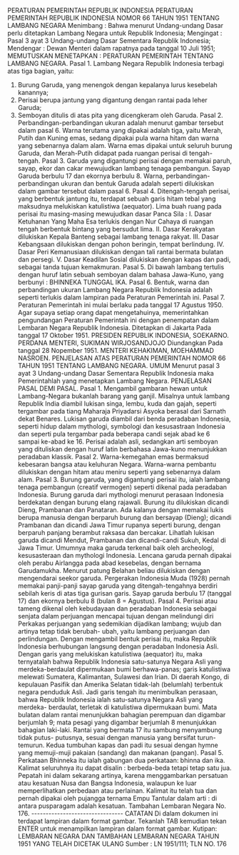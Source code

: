  PERATURAN PEMERINTAH REPUBLIK INDONESIA PERATURAN PEMERINTAH REPUBLIK INDONESIA NOMOR 66 TAHUN 1951 TENTANG LAMBANG NEGARA
Menimbang :
 Bahwa menurut Undang-undang Dasar perlu ditetapkan Lambang Negara untuk Republik Indonesia;
Mengingat :
 Pasal 3 ayat 3 Undang-undang Dasar Sementara Republik Indonesia; Mendengar : Dewan Menteri dalam rapatnya pada tanggal 10 Juli 1951; MEMUTUSKAN MENETAPKAN : PERATURAN PEMERINTAH TENTANG LAMBANG NEGARA. Pasal 1. Lambang Negara Republik Indonesia terbagi atas tiga bagian, yaitu:
1. Burung Garuda, yang menengok dengan kepalanya lurus kesebelah kanannya;
2. Perisai berupa jantung yang digantung dengan rantai pada leher Garuda;
3. Semboyan ditulis di atas pita yang dicengkeram oleh Garuda. Pasal 2. Perbandingan-perbandingan ukuran adalah menurut gambar tersebut dalam pasal 6. Warna terutama yang dipakai adalah tiga, yaitu Merah, Putih dan Kuning emas, sedang dipakai pula warna hitam dan warna yang sebenarnya dalam alam. Warna emas dipakai untuk seluruh burung Garuda, dan Merah-Putih didapat pada ruangan perisai di tengah-tengah. Pasal 3. Garuda yang digantungi perisai dengan memakai paruh, sayap, ekor dan cakar mewujudkan lambang tenaga pembangun. Sayap Garuda berbulu 17 dan ekornya berbulu 8. Warna, perbandingan-perbandingan ukuran dan bentuk Garuda adalah seperti dilukiskan dalam gambar tersebut dalam pasal 6. Pasal 4. Ditengah-tengah perisai, yang berbentuk jantung itu, terdapat sebuah garis hitam tebal yang maksudnya melukiskan katulistiwa (aequator). Lima buah ruang pada perisai itu masing-masing mewujudkan dasar Panca Sila : I. Dasar Ketuhanan Yang Maha Esa terlukis dengan Nur Cahaya di ruangan tengah berbentuk bintang yang bersudut lima. II. Dasar Kerakyatan dilukiskan Kepala Banteng sebagai lambang tenaga rakyat. III. Dasar Kebangsaan dilukiskan dengan pohon beringin, tempat berlindung. IV. Dasar Peri Kemanusiaan dilukiskan dengan tali rantai bermata bulatan dan persegi. V. Dasar Keadilan Sosial dilukiskan dengan kapas dan padi, sebagai tanda tujuan kemakmuran. Pasal 5. Di bawah lambang tertulis dengan huruf latin sebuah semboyan dalam bahasa Jawa-Kuno, yang berbunyi : BHINNEKA TUNGGAL IKA. Pasal 6. Bentuk, warna dan perbandingan ukuran Lambang Negara Republik Indonesia adalah seperti terlukis dalam lampiran pada Peraturan Pemerintah ini. Pasal 7. Peraturan Pemerintah ini mulai berlaku pada tanggal 17 Agustus 1950. Agar supaya setiap orang dapat mengetahuinya, memerintahkan pengundangan Peraturan Pemerintah ini dengan penempatan dalam Lembaran Negara Republik Indonesia. Ditetapkan di Jakarta Pada tanggal 17 Oktober 1951. PRESIDEN REPUBLIK INDONESIA, SOEKARNO. PERDANA MENTERI, SUKIMAN WIRJOSANDJOJO Diundangkan Pada tanggal 28 Nopember 1951. MENTERI KEHAKIMAN, MOEHAMMAD NASROEN. PENJELASAN ATAS PERATURAN PEMERINTAH NOMOR 66 TAHUN 1951 TENTANG LAMBANG NEGARA. UMUM Menurut pasal 3 ayat 3 Undang-undang Dasar Sementara Republik Indonesia maka Pemerintahlah yang menetapkan Lambang Negara. PENJELASAN PASAL DEMI PASAL. Pasal 1. Mengambil gambaran hewan untuk Lambang-Negara bukanlah barang yang ganjil. Misalnya untuk lambang Republik India diambil lukisan singa, lembu, kuda dan gajah, seperti tergambar pada tiang Maharaja Priyadarsi Asyoka berasal dari Sarnath dekat Benares. Lukisan garuda diambil dari benda peradaban Indonesia, seperti hidup dalam mythologi, symbologi dan kesusastraan Indonesia dan seperti pula tergambar pada beberapa candi sejak abad ke 6 sampai ke-abad ke 16. Perisai adalah asli, sedangkan arti semboyan yang dituliskan dengan huruf latin berbahasa Jawa-kuno menunjukkan peradaban klassik. Pasal 2. Warna-kemegahan emas bermaksud kebesaran bangsa atau keluhuran Negara. Warna-warna pembantu dilukiskan dengan hitam atau meniru seperti yang sebenarnya dalam alam. Pasal 3. Burung garuda, yang digantungi perisai itu, ialah lambang tenaga pembangun (creatif vermogen) seperti dikenal pada peradaban Indonesia. Burung garuda dari mythologi menurut perasaan Indonesia berdekatan dengan burung elang rajawali. Burung itu dilukiskan dicandi Dieng, Prambanan dan Panataran. Ada kalanya dengan memakai lukis berupa manusia dengan berparuh burung dan bersayap (Dieng); dicandi Prambanan dan dicandi Jawa Timur rupanya seperti burung, dengan berparuh panjang berambut raksasa dan bercakar. Lihatlah lukisan garuda dicandi Mendut, Prambanan dan dicandi-candi Sukuh, Kedal di Jawa Timur. Umumnya maka garuda terkenal baik oleh archeologi, kesusasteraan dan mythologi Indonesia. Lencana garuda pernah dipakai oleh perabu Airlangga pada abad kesebelas, dengan bernama Garudamukha. Menurut patung Belahan beliau dilukiskan dengan mengendarai seekor garuda. Pergerakan Indonesia Muda (1928) pernah memakai panji-panji sayap garuda yang ditengah-tengahnya berdiri sebilah keris di atas tiga gurisan garis. Sayap garuda berbulu 17 (tanggal 17) dan ekornya berbulu 8 (bulan 8 = Agustus). Pasal 4. Perisai atau tameng dikenal oleh kebudayaan dan peradaban Indonesia sebagai senjata dalam perjuangan mencapai tujuan dengan melindungi diri Perkakas perjuangan yang sedemikian dijadikan lambang; wujub dan artinya tetap tidak berubah- ubah, yaitu lambang perjuangan dan perlindungan. Dengan mengambil bentuk perisai itu, maka Republik Indonesia berhubungan langsung dengan peradaban Indonesia Asli. Dengan garis yang melukiskan katulistiwa (aequator) itu, maka ternyatalah bahwa Republik Indonesia satu-satunya Negara Asli yang merdeka-berdaulat dipermukaan bumi berhawa-panas; garis katulistiwa melewati Sumatera, Kalimantan, Sulawesi dan Irian. Di daerah Kongo, di kepulauan Pasifik dan Amerika Selatan tidak-lah (belumlah) terbentuk negara penduduk Asli. Jadi garis tengah itu menimbulkan perasaan, bahwa Republik Indonesia ialah satu-satunya Negara Asli yang merdeka- berdaulat, terletak di katulistiwa dipermukaan bumi. Mata bulatan dalam rantai menunjukkan bahagian perempuan dan digambar berjumlah 9; mata pesagi yang digambar berjumlah 8 menunjukkan bahagian laki-laki. Rantai yang bermata 17 itu sambung menyambung tidak putus- putusnya, sesuai dengan manusia yang bersifat turun-temurun. Kedua tumbuhan kapas dan padi itu sesuai dengan hymne yang memuji-muji pakaian (sandang) dan makanan (pangan). Pasal 5. Perkataan Bhinneka itu ialah gabungan dua perkataan: bhinna dan ika. Kalimat seluruhnya itu dapat disalin : berbeda-beda tetapi tetap satu jua. Pepatah ini dalam sekarang artinya, karena menggambarkan persatuan atau kesatuan Nusa dan Bangsa Indonesia, walaupun ke luar memperlihatkan perbedaan atau perlainan. Kalimat itu telah tua dan pernah dipakai oleh pujangga ternama Empu Tantular dalam arti : di antara pusparagam adalah kesatuan. Tambahan Lembaran Negara No. 176. -------------------------------- CATATAN Di dalam dokumen ini terdapat lampiran dalam format gambar. Tekanlah TAB kemudian tekan ENTER untuk menampilkan lampiran dalam format gambar. Kutipan: LEMBARAN NEGARA DAN TAMBAHAN LEMBARAN NEGARA TAHUN 1951 YANG TELAH DICETAK ULANG Sumber : LN 1951/111; TLN NO. 176